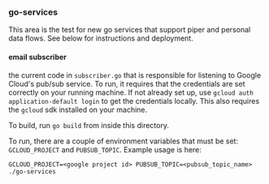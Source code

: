 ### go-services

This area is the test for new go services that support piper and personal data
flows. See below for instructions and deployment.

#### email subscriber

the current code in `subscriber.go` that is responsible for listening to Google
Cloud's pub/sub service. To run, it requires that the credentials are set
correctly on your running machine. If not already set up, use `gcloud auth
application-default login` to get the credentials locally. This also requires
the `gcloud` sdk installed on your machine.

To build, run `go build` from inside this directory.

To run, there are a couple of environment variables that must be set:
`GCLOUD_PROJECT` and `PUBSUB_TOPIC`. Example usage is here:

```
GCLOUD_PROJECT=<google project id> PUBSUB_TOPIC=<pubsub_topic_name> ./go-services
```

